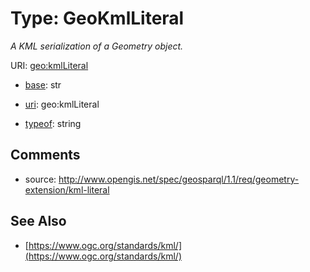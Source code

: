 # Type: GeoKmlLiteral




_A KML serialization of a Geometry object._



URI: [geo:kmlLiteral](http://www.opengis.net/ont/geosparql#kmlLiteral)

* [base](https://w3id.org/linkml/base): str

* [uri](https://w3id.org/linkml/uri): geo:kmlLiteral


* [typeof](https://w3id.org/linkml/typeof): string







## Comments

* source: http://www.opengis.net/spec/geosparql/1.1/req/geometry-extension/kml-literal

## See Also

* [https://www.ogc.org/standards/kml/](https://www.ogc.org/standards/kml/)


